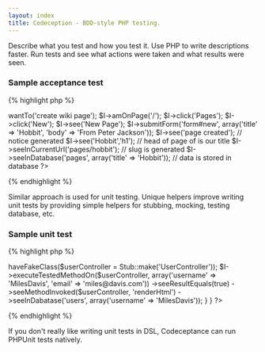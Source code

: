 ```yaml
---
layout: index
title: Codeception - BDD-style PHP testing.
---
```


Describe what you test and how you test it. Use PHP to write descriptions faster.
Run tests and see what actions were taken and what results were seen.              


### Sample acceptance test

{% highlight php %}
<?php

$I = new TestGuy($scenario);
$I->wantTo('create wiki page');
$I->amOnPage('/');
$I->click('Pages');
$I->click('New');
$I->see('New Page');
$I->submitForm('form#new', array('title' => 'Hobbit', 'body' => 'From Peter Jackson'));
$I->see('page created'); // notice generated
$I->see('Hobbit','h1'); // head of page of is our title
$I->seeInCurrentUrl('pages/hobbit'); // slug is generated
$I->seeInDatabase('pages', array('title' => 'Hobbit')); // data is stored in database
?>
{% endhighlight %}

Similar approach is used for unit testing. Unique helpers improve writing unit tests by providing simple helpers for stubbing, mocking, testing database, etc.

### Sample unit test

{% highlight php %}
<?php
class UserControllerCest {
    public $class = 'UserController';

    public function createAction(CodeGuy $I)
    {
        $I->haveFakeClass($userController = Stub::make('UserController'));
        $I->executeTestedMethodOn($userController, array('username' => 'MilesDavis', 'email' => 'miles@davis.com'))
            ->seeResultEquals(true)
            ->seeMethodInvoked($userController, 'renderHtml')
            ->seeInDabatase('users', array('username' => 'MilesDavis'));
    }
}
?>
{% endhighlight %}

If you don't really like writing unit tests in DSL, Codeceptance can run PHPUnit tests natively.

